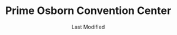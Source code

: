 ---
layout: location-page
date: Last Modified
description: "Local COVID-19 testing is available at Prime Osborn Convention Center in Jacksonville, Florida, USA."
permalink: "locations/florida/jacksonville/prime-osborn-convention-center/"
tags:
  - locations
  - florida
title: Prime Osborn Convention Center
uniqueName: prime-osborn-convention-center
state: Florida
stateAbbr: FL
hood: "Jacksonville"
address: "1000 Water St"
city: "Jacksonville"
zip: "32210"
zipsNearby: "32007 32622 32009 32011 32631 32033 32034 32035 32601 32602 32603 32604 32605 32606 32607 32608 32609 32610 32611 32612 32613 32614 32627 32635 32641 32653 32040 32042 32043 32044 32640 32046 32654 32099 32201 32202 32203 32204 32205 32206 32207 32208 32209 32210 32211 32212 32214 32215 32216 32217 32218 32219 32220 32221 32222 32223 32224 32225 32226 32227 32228 32229 32230 32231 32232 32233 32234 32235 32236 32237 32238 32239 32240 32241 32244 32245 32246 32247 32250 32254 32255 32256 32257 32258 32259 32260 32266 32277 32656 32658 32054 32061 32024 32025 32055 32056 32058 32063 32666 32050 32068 32003 32006 32030 32065 32067 32073 32079 32004 32081 32082 32026 32083 32080 32084 32085 32086 32092 32095 32072 32087 32091 32694 32697 32041 32097 31520 31521 31523 31524 31527 31561 31631 31537 31548 31562 31547 31558 31565 31566 31568 31569 32131 32135 32137 32142 32164 32140 32138 32145 32147 32148 32149 32157 32160 32182 32177 32178 32181 32185 32187 32189 32193 32267 32290" 
mapUrl: "http://maps.apple.com/?q=Prime+Osborn+Convention+Center&address=1000+Water+St,Jacksonville,Florida,32210"
locationType: Drive-thru
phone: ""
website: "https://www.telescopehealth.com"
onlineBooking: true
closed: undefined
closedUpdate: April 22nd, 2020
notes: "By appointment only. Privately owned. Requires doctor's referral."
days: Everyday
hours: 11AM-7PM
ctaMessage: Schedule a test
ctaUrl: "https://www.telescopehealth.com"
---